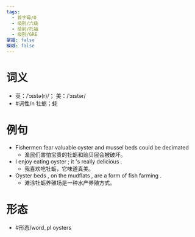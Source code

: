```yaml
---
tags:
  - 首字母/O
  - 级别/六级
  - 级别/托福
  - 级别/GRE
掌握: false
模糊: false
---
```

# 词义
- 英：/ˈɔɪstə(r)/； 美：/ˈɔɪstər/
- #词性/n  牡蛎；蚝
# 例句
- Fishermen fear valuable oyster and mussel beds could be decimated
	- 渔民们害怕宝贵的牡蛎和贻贝层会被破坏。
- I enjoy eating oyster ; it 's really delicious .
	- 我喜欢吃牡蛎，它味道真美。
- Oyster beds , on the mudflats , are a form of fish farming .
	- 滩涂牡蛎养殖场是一种水产养殖方式。
# 形态
- #形态/word_pl oysters
